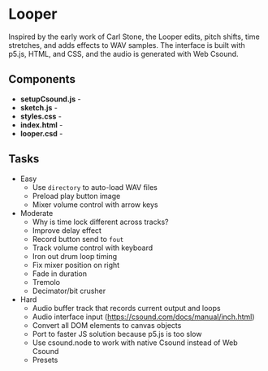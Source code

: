 # Looper
Inspired by the early work of Carl Stone, the Looper edits, pitch shifts, time stretches, and adds effects to WAV samples.  The interface is built with p5.js, HTML, and CSS, and the audio is generated with Web Csound.

## Components
* **setupCsound.js** - 
* **sketch.js** - 
* **styles.css** - 
* **index.html** - 
* **looper.csd** - 

## Tasks
* Easy
    * Use `directory` to auto-load WAV files
    * Preload play button image
    * Mixer volume control with arrow keys
* Moderate
    * Why is time lock different across tracks?
    * Improve delay effect
    * Record button send to `fout`
    * Track volume control with keyboard
    * Iron out drum loop timing
    * Fix mixer position on right
    * Fade in duration
    * Tremolo
    * Decimator/bit crusher
* Hard
    * Audio buffer track that records current output and loops
    * Audio interface input (https://csound.com/docs/manual/inch.html)
    * Convert all DOM elements to canvas objects
    * Port to faster JS solution because p5.js is too slow
    * Use csound.node to work with native Csound instead of Web Csound
    * Presets
